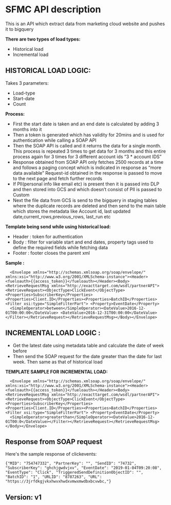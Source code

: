 # SFMC API description
This is an API which extract data from marketing cloud website and pushes it to bigquery

**There are two types of load types:**
* Historical load
* Incremental load

## HISTORICAL LOAD LOGIC:

Takes 3 parameters: 
* Load-type 
* Start-date
* Count

**Process:**
* First the start date is taken and an end date is calculated by adding 3 months into it
* Then a token is generated which has validity for 20mins and is used for authentication while calling a SOAP API
* Then the SOAP API is called and it returns the data for a single month.
  This  process is repeated 3 times to get data for 3 months and this entire process again for 3 times for 3 different account ids   “3 * account IDS”
* Response obtained from SOAP API only fetches 2500 records at a time and follows a paging concept which is indicated in response as “more data available”
  Request-id obtained in the response is passed to move to the next page and fetch further records
* If PII(personal info like email etc) is present then it is passed into DLP and then stored into  GCS and which doesn’t consist of PII is passed to Custom
* Next the file data from GCS is send to the bigquery in staging tables where the duplicate  records are deleted and then send to the main table which stores the metadata like Account id, last updated date,current_rows,previous_rows, last_run etc

**Template being send while using historical load:**
* Header : token for authentication
* Body : filter for variable start and end dates, property tags used to define the required fields while fetching data 
* Footer : footer closes the parent xml

**Sample :**
```
  <Envelope xmlns="http://schemas.xmlsoap.org/soap/envelope/" xmlns:xsi="http://www.w3.org/2001/XMLSchema-instance"><Header><fueloauth>{{access_token}}</fueloauth></Header><Body><RetrieveRequestMsg xmlns="http://exacttarget.com/wsdl/partnerAPI"><RetrieveRequest><ObjectType>ClickEvent</ObjectType><Properties>SubscriberKey</Properties><Properties>Client.ID</Properties><Properties>BatchID</Properties><Filter xsi:type="SimpleFilterPart"> <Property>EventDate</Property>
  <SimpleOperator>between</SimpleOperator><DateValue>2016-12-01T00:00:00</DateValue> <DateValue>2016-12-31T00:00:00</DateValue></Filter></RetrieveRequest></RetrieveRequestMsg></Body></Envelope>

```

## INCREMENTAL LOAD LOGIC :
* Get the latest date using metadata table and calculate the date of week before
* Then send the SOAP request for the date greater than the date for last week. Then same as that of historical load

**TEMPLATE SAMPLE FOR INCREMENTAL LOAD:**

```
  <Envelope xmlns="http://schemas.xmlsoap.org/soap/envelope/" xmlns:xsi="http://www.w3.org/2001/XMLSchema-instance"><Header><fueloauth>{{access_token}}</fueloauth></Header><Body><RetrieveRequestMsg xmlns="http://exacttarget.com/wsdl/partnerAPI"><RetrieveRequest><ObjectType>ClickEvent</ObjectType><Properties>SubscriberKey</Properties><Properties>Client.ID</Properties><Properties>BatchID</Properties><Filter xsi:type="SimpleFilterPart"> <Property>EventDate</Property>
  <SimpleOperator>greaterthan</SimpleOperator><DateValue>2016-12-01T00:0</DateValue></Filter></RetrieveRequest></RetrieveRequestMsg></Body></Envelope>

```

## Response from SOAP request
Here's the sample response of clickevents:
```
{"MID": "754747332", "PartnerKey": "", "SendID": "74732", "SubscriberKey": "ghchjgwdvjxv", "EventDate": "2019-01-04T09:20:08", "EventType": "Click", "TriggeredSendDefinitionObjectID": "", "BatchID": "1", "URLID": "8787263", "URL": "https://3jrfdkgjvkxhwvxhwdxvmwxmwdbxbcvwbc,"}

```


## Version: v1
